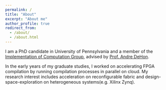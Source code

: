```yaml
---
permalink: /
title: "About"
excerpt: "About me"
author_profile: true
redirect_from: 
  - /about/
  - /about.html
---
```


I am a PhD candidate in University of Pennsylvania and a member of the [Implementation of Computation Group](http://ic.ese.upenn.edu/), advised by [Prof. Andre DeHon](https://www.seas.upenn.edu/~andre/).

In the early years of my graduate studies, I worked on accelerating FPGA compilation by running compilation processes in parallel on cloud. My research interest includes acceleration on reconfigurable fabric and design-space-exploration on heterogeneous systems(e.g. Xilinx Zynq).
